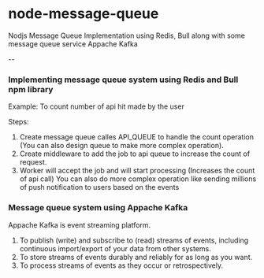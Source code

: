# node-message-queue

Nodjs Message Queue Implementation using Redis, Bull along with some message queue service Appache Kafka

--

### Implementing message queue system using Redis and Bull npm library

Example:
To count number of api hit made by the user

Steps:

1. Create message queue calles API_QUEUE to handle the count operation (You can also design queue to make more complex operation).
2. Create middleware to add the job to api queue to increase the count of request.
3. Worker will accept the job and will start processing (Increases the count of api call)
   You can also do more complex operation like sending millions of push notification to users based on the events

### Message queue system using Appache Kafka

Appache Kafka is event streaming platform.

1. To publish (write) and subscribe to (read) streams of events, including continuous import/export of your data from other systems.
2. To store streams of events durably and reliably for as long as you want.
3. To process streams of events as they occur or retrospectively.

